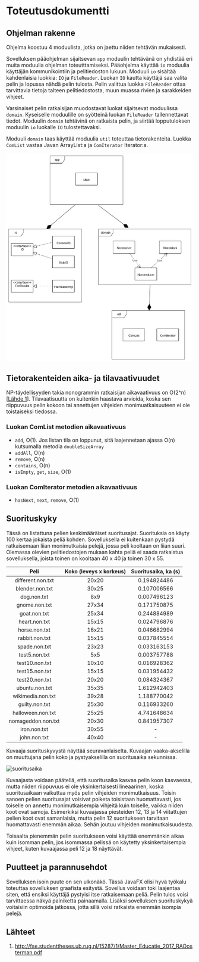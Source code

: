 # Toteutusdokumentti

## Ohjelman rakenne
Ohjelma koostuu 4 moduulista, jotka on jaettu niiden tehtävän mukaisesti. 

Sovelluksen pääohjelman sijaitsevan `app` moduulin tehtävänä on yhdistää eri muita moduulia ohjelman toteutttamiseksi. Pääohjelma käyttää `io` moduulia käyttäjän kommunikointiin ja pelitiedoston lukuun. Moduuli `io` sisältää kahdenlaisia luokkia: `IO` ja `FileReader`. Luokan `IO` kautta käyttäjä saa valita pelin ja lopussa nähdä pelin tulosta. Pelin valittua luokka `FileReader` ottaa tarvittavia tietoja talteen pelitiedostosta, muun muassa rivien ja sarakkeiden vihjeet.

Varsinaiset pelin ratkaisijan muodostavat luokat sijaitsevat moduulissa `domain`. Kyseiselle moduulille on syötteinä luokan `FileReader` tallennettavat tiedot. Moduulin `domain` tehtävinä on ratkaista pelin, ja siirtää lopputuloksen moduulin `io` luokalle `IO` tulostettavaksi.

Moduuli `domain` taas käyttää moduulia `util` toteuttaa tietorakenteita. Luokka `ComList` vastaa Javan ArrayList:a ja `ComIterator` Iterator:a.

![image](https://github.com/lchz/NonogramSolver/blob/master/documentation/packageDiagram.png "Package diagram")

## Tietorakenteiden aika- ja tilavaativuudet
NP-täydellisyyden takia nonogrammin ratkaisijan aikavaativuus on O(2^n)[[Lähde 1](https://github.com/lchz/NonogramSolver/blob/master/documentation/toteutusdokumentti.md#lähteet)]. Tilavaatisuutta on kuitenkin haastava arvioida, koska sen riippuvuus pelin kokoon tai annettujen vihjeiden monimuatkaisuuteen ei ole toistaiseksi tiedossa.

### Luokan ComList metodien aikavaativuus
- `add`, O(1). Jos listan tila on loppunut, sitä laajennetaan ajassa O(n) kutsumalla metodia `doubleSizeArray`
- `addAll`, O(n)
- `remove`, O(n)
- `contains`, O(n)
- `isEmpty`, `get`, `size`, O(1)

### Luokan ComIterator metodien aikavaativuus
- `hasNext`, `next`, `remove`, O(1)

## Suorituskyky
Tässä on listattuna pelien keskimääräiset suoritusajat. Suorituksia on käyty 100 kertaa jokaista peliä kohden. Sovelluksella ei kuitenkaan pystydä ratkaisemaan liian monimutkaisia pelejä, jossa peli kooltaan on liian suuri. Olemassa olevien pelitiedostojen mukaan kahta peliä ei saada ratkaistua sovelluksella, joista toinen on kooltaan 40 x 40 ja toinen 30 x 55.


|Peli    | Koko (leveys x korkeus) | Suoritusaika, ka (s) |
|:---------------:|:-------:|:------------:|
|different.non.txt| 20x20 | 0.194824486 |
|blender.non.txt  | 30x25 | 0.107006566 |
|dog.non.txt      | 8x9   | 0.007496123 |
|gnome.non.txt    | 27x34 | 0.171750875 |
|goat.non.txt     | 25x34 | 0.244884989 |
|heart.non.txt    | 15x15 | 0.024796876 |
|horse.non.txt    | 16x21 | 0.046682994 |
|rabbit.non.txt   | 15x15 | 0.037845554 |
|spade.non.txt    | 23x23 | 0.033163153 |
|test5.non.txt    | 5x5   | 0.003757788 |
|test10.non.txt   | 10x10 | 0.016928362 |
|test15.non.txt   | 15x15 | 0.031954432 |
|test20.non.txt   | 20x20 | 0.084324367 |
|ubuntu.non.txt   | 35x35 | 1.612942403 |
|wikimedia.non.txt| 39x28 | 1.188770042 |
|guilty.non.txt   | 25x30 | 0.116933260 |
|halloween.non.txt| 25x25 | 4.741648634 |
|nomageddon.non.txt| 20x30| 0.841957307 |
|iron.non.txt| 30x55 | - |
|john.non.txt| 40x40 | - |

Kuvaaja suorituskyvystä näyttää seuravanlaiselta. Kuvaajan vaaka-akselilla on muuttujana pelin koko ja pystyakselilla on suoritusaika sekunnissa.

![suoritusaika]()

Kuvaajasta voidaan päätellä, että suoritusaika kasvaa pelin koon kasvaessa, mutta niiden riippuvuus ei ole yksinkertaisesti lineaarinen, koska suoritusaikaan vaikuttaa myös pelin vihjeiden monimutkaisuus. Toisin sanoen pelien suoritusajat voisivat poiketa toisistaan huomattavasti, jos toiselle on annettu monimutkaisempia vihjeitä kuin toiselle, vaikka niiden koot ovat samoja. Esimerkiksi kuvaajassa piesteiden 12, 13 ja 14 viitattujen pelien koot ovat samanlaisia, mutta pelin 12 suoritukseen tarvitaan huomattavasti enemmän aikaa. Sehän joutuu vihjeiden monimutkaisuudesta.  
 
Toisaalta pienemmän pelin suoritukseen voisi käyttää enemmänkin aikaa kuin isomman pelin, jos isommassa pelissä on käytetty yksinkertaisempia vihjeet, kuten kuvaajassa peli 12 ja 18 näyttävät.


## Puutteet ja parannusehdot
Sovelluksen isoin puute on sen ulkonäkö. Tässä JavaFX olisi hyvä työkalu toteuttaa sovelluksen graafista esitystä. Sovellus voidaan toki laajentaa siten, että ensiksi käyttäjä pystyisi itse ratkaisemaan peliä. Pelin tulos voisi tarvittaessa näkyä painiketta painaamalla. Lisäksi sovelluksen suorituskykyä voitaisiin optimoida jatkossa, jotta sillä voisi ratkaista enemmän isompia pelejä.

## Lähteet
1. http://fse.studenttheses.ub.rug.nl/15287/1/Master_Educatie_2017_RAOosterman.pdf
